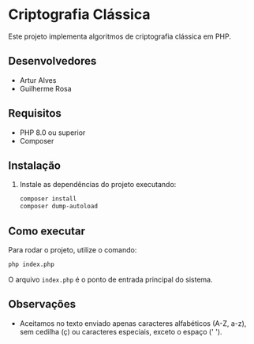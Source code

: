 # Criptografia Clássica

Este projeto implementa algoritmos de criptografia clássica em PHP.

## Desenvolvedores
- Artur Alves
- Guilherme Rosa

## Requisitos
- PHP 8.0 ou superior
- Composer

## Instalação
1. Instale as dependências do projeto executando:
	```bash
	composer install
	composer dump-autoload
	```

## Como executar
Para rodar o projeto, utilize o comando:
```bash
php index.php
```

O arquivo `index.php` é o ponto de entrada principal do sistema.

## Observações
- Aceitamos no texto enviado apenas caracteres alfabéticos (A-Z, a-z), sem cedilha (ç) ou caracteres especiais, exceto o espaço (' ').